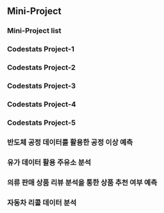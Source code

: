 ## Mini-Project

### Mini-Project list

### Codestats Project-1

### Codestats Project-2

### Codestats Project-3

### Codestats Project-4

### Codestats Project-5

### 반도체 공정 데이터를 활용한 공정 이상 예측

### 유가 데이터 활용 주유소 분석

### 의류 판매 상품 리뷰 분석을 통한 상품 추천 여부 예측

### 자동차 리콜 데이터 분석
